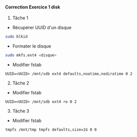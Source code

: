 #### Correction Exercice 1 disk

1. Tâche 1

- Récupérer UUID d'un disque 

```bash
sudo blkid
```

- Formater le disque

```bash
sudo mkfs.ext4 <disque>
```

- Modifier fstab

```
UUID=<UUID> /mnt/sdb ext4 defaults,noatime,nodiratime 0 2
```

2. Tâche 2

- Modifier fstab

```
UUID=<UUID> /mnt/sdb ext4 ro 0 2
```

3. Tâche 3

- Modifier fstab

```
tmpfs /mnt/tmp tmpfs defaults,size=1G 0 0
```
